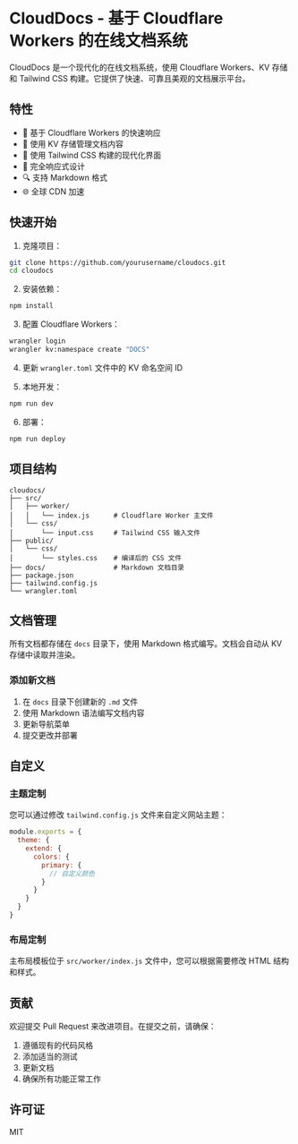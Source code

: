 # CloudDocs - 基于 Cloudflare Workers 的在线文档系统

CloudDocs 是一个现代化的在线文档系统，使用 Cloudflare Workers、KV 存储和 Tailwind CSS 构建。它提供了快速、可靠且美观的文档展示平台。

## 特性

- 🚀 基于 Cloudflare Workers 的快速响应
- 💾 使用 KV 存储管理文档内容
- 🎨 使用 Tailwind CSS 构建的现代化界面
- 📱 完全响应式设计
- 🔍 支持 Markdown 格式
- 🌐 全球 CDN 加速

## 快速开始

1. 克隆项目：
```bash
git clone https://github.com/yourusername/cloudocs.git
cd cloudocs
```

2. 安装依赖：
```bash
npm install
```

3. 配置 Cloudflare Workers：
```bash
wrangler login
wrangler kv:namespace create "DOCS"
```

4. 更新 `wrangler.toml` 文件中的 KV 命名空间 ID

5. 本地开发：
```bash
npm run dev
```

6. 部署：
```bash
npm run deploy
```

## 项目结构

```
cloudocs/
├── src/
│   ├── worker/
│   │   └── index.js      # Cloudflare Worker 主文件
│   └── css/
│       └── input.css     # Tailwind CSS 输入文件
├── public/
│   └── css/
│       └── styles.css    # 编译后的 CSS 文件
├── docs/                 # Markdown 文档目录
├── package.json
├── tailwind.config.js
└── wrangler.toml
```

## 文档管理

所有文档都存储在 `docs` 目录下，使用 Markdown 格式编写。文档会自动从 KV 存储中读取并渲染。

### 添加新文档

1. 在 `docs` 目录下创建新的 `.md` 文件
2. 使用 Markdown 语法编写文档内容
3. 更新导航菜单
4. 提交更改并部署

## 自定义

### 主题定制

您可以通过修改 `tailwind.config.js` 文件来自定义网站主题：

```javascript
module.exports = {
  theme: {
    extend: {
      colors: {
        primary: {
          // 自定义颜色
        }
      }
    }
  }
}
```

### 布局定制

主布局模板位于 `src/worker/index.js` 文件中，您可以根据需要修改 HTML 结构和样式。

## 贡献

欢迎提交 Pull Request 来改进项目。在提交之前，请确保：

1. 遵循现有的代码风格
2. 添加适当的测试
3. 更新文档
4. 确保所有功能正常工作

## 许可证

MIT 